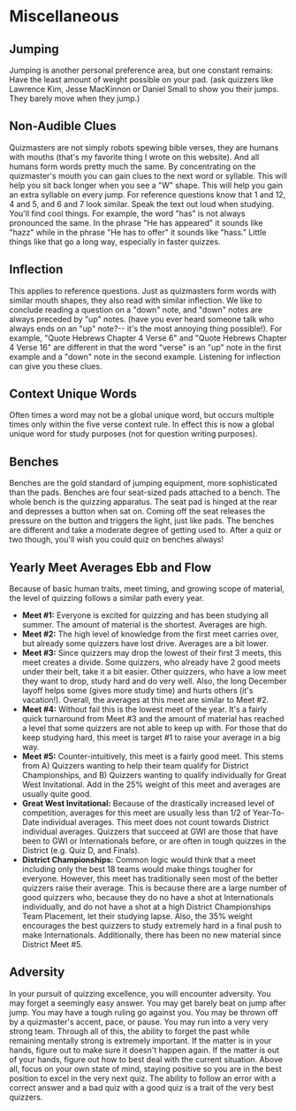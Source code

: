# Miscellaneous

## Jumping

Jumping is another personal preference area, but one constant remains: Have the
least amount of weight possible on your pad. (ask quizzers like Lawrence Kim,
Jesse MacKinnon or Daniel Small to show you their jumps. They barely move when
they jump.)

## Non-Audible Clues

Quizmasters are not simply robots spewing bible verses, they are humans with
mouths (that's my favorite thing I wrote on this website). And all humans form
words pretty much the same. By concentrating on the quizmaster's mouth you can
gain clues to the next word or syllable. This will help you sit back longer when
you see a "W" shape. This will help you gain an extra syllable on every jump.
For reference questions know that 1 and 12, 4 and 5, and 6 and 7 look similar.
Speak the text out loud when studying. You'll find cool things. For example, the
word "has" is not always pronounced the same. In the phrase "He has appeared" it
sounds like "hazz" while in the phrase "He has to offer" it sounds like "hass."
Little things like that go a long way, especially in faster quizzes.

## Inflection

This applies to reference questions. Just as quizmasters form words with similar
mouth shapes, they also read with similar inflection. We like to conclude
reading a question on a "down" note, and "down" notes are always preceded by
"up" notes. (have you ever heard someone talk who always ends on an "up" note?--
it's the most annoying thing possible!).  For example, "Quote Hebrews Chapter 4
Verse 6" and "Quote Hebrews Chapter 4 Verse 16" are different in that the word
"verse" is an "up" note in the first example and a "down" note in the second
example. Listening for inflection can give you these clues.

## Context Unique Words

Often times a word may not be a global unique word, but occurs multiple times
only within the five verse context rule. In effect this is now a global unique
word for study purposes (not for question writing purposes).

## Benches

Benches are the gold standard of jumping equipment, more sophisticated than the
pads. Benches are four seat-sized pads attached to a bench. The whole bench is
the quizzing apparatus. The seat pad is hinged at the rear and depresses a
button when sat on. Coming off the seat releases the pressure on the button and
triggers the light, just like pads. The benches are different and take a
moderate degree of getting used to. After a quiz or two though, you'll wish you
could quiz on benches always!

## Yearly Meet Averages Ebb and Flow

Because of basic human traits, meet timing, and growing scope of material, the
level of quizzing follows a similar path every year.

- **Meet #1:** Everyone is excited for quizzing and has been studying all
  summer. The amount of material is the shortest. Averages are high.
- **Meet #2:** The high level of knowledge from the first meet carries over, but
  already some quizzers have lost drive. Averages are a bit lower.
- **Meet #3:** Since quizzers may drop the lowest of their first 3 meets, this
  meet creates a divide. Some quizzers, who already have 2 good meets under
  their belt, take it a bit easier. Other quizzers, who have a low meet they
  want to drop, study hard and do very well. Also, the long December layoff
  helps some (gives more study time) and hurts others (it's vacation!).
  Overall, the averages at this meet are similar to Meet #2.
- **Meet #4:** Without fail this is the lowest meet of the year. It's a fairly
  quick turnaround from Meet #3 and the amount of material has reached a level
  that some quizzers are not able to keep up with. For those that do keep
  studying hard, this meet is target #1 to raise your average in a big way.
- **Meet #5:** Counter-intuitively, this meet is a fairly good meet. This stems
  from A) Quizzers wanting to help their team qualify for District
  Championships, and B) Quizzers wanting to qualify individually for Great
  West Invitational. Add in the 25% weight of this meet and averages are
  usually quite good.
- **Great West Invitational:** Because of the drastically increased level of
  competition, averages for this meet are usually less than 1/2 of Year-To-
  Date individual averages. This meet does not count towards District
  individual averages. Quizzers that succeed at GWI are those that have been
  to GWI or Internationals before, or are often in tough quizzes in the
  District (e.g. Quiz D, and Finals).
- **District Championships:** Common logic would think that a meet including
  only the best 18 teams would make things tougher for everyone. However, this
  meet has traditionally seen most of the better quizzers raise their average.
  This is because there are a large number of good quizzers who, because they
  do no have a shot at Internationals individually, and do not have a shot at
  a high District Championships Team Placement, let their studying lapse.
  Also, the 35% weight encourages the best quizzers to study extremely hard in
  a final push to make Internationals. Additionally, there has been no new
  material since District Meet #5.

## Adversity

In your pursuit of quizzing excellence, you will encounter adversity. You may
forget a seemingly easy answer. You may get barely beat on jump after jump. You
may have a tough ruling go against you. You may be thrown off by a quizmaster's
accent, pace, or pause. You may run into a very very strong team. Through all of
this, the ability to forget the past while remaining mentally strong is
extremely important. If the matter is in your hands, figure out to make sure it
doesn't happen again. If the matter is out of your hands, figure out how to best
deal with the current situation. Above all, focus on your own state of mind,
staying positive so you are in the best position to excel in the very next quiz.
The ability to follow an error with a correct answer and a bad quiz with a good
quiz is a trait of the very best quizzers.
